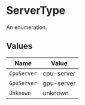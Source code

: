 # ServerType

An enumeration.


## Values

| Name        | Value       |
| ----------- | ----------- |
| `CpuServer` | cpu-server  |
| `GpuServer` | gpu-server  |
| `Unknown`   | unknown     |